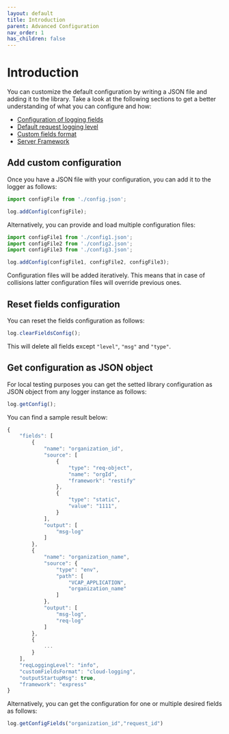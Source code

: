 ```yaml
---
layout: default
title: Introduction
parent: Advanced Configuration
nav_order: 1
has_children: false
---
```


# Introduction

You can customize the default configuration by writing a JSON file and adding it to the library. Take a look at the following sections to get a better understanding of what you can configure and how:

* [Configuration of logging fields](/cf-nodejs-logging-support/configuration/fields/)
* [Default request logging level](/cf-nodejs-logging-support/configuration/defaultrequestlevel/)
* [Custom fields format](/cf-nodejs-logging-support/configuration/customfieldsformat/)
* [Server Framework](/cf-nodejs-logging-support/configuration/framework/)

## Add custom configuration

Once you have a JSON file with your configuration, you can add it to the logger as follows:

```js
import configFile from './config.json';

log.addConfig(configFile);
```

Alternatively, you can provide and load multiple configuration files:

```js
import configFile1 from './config1.json';
import configFile2 from './config2.json';
import configFile3 from './config3.json';

log.addConfig(configFile1, configFile2, configFile3);
```

Configuration files will be added iteratively. This means that in case of collisions latter configuration files will override previous ones.

## Reset fields configuration

You can reset the fields configuration as follows:

```js
log.clearFieldsConfig();
```

This will delete all fields except ```"level"```, ```"msg"``` and ```"type"```.

## Get configuration as JSON object

For local testing purposes you can get the setted library configuration as JSON object from any logger instance as follows:

```js
log.getConfig();
```

You can find a sample result below:

```js
{
    "fields": [
        {
            "name": "organization_id",
            "source": [
                {
                    "type": "req-object",
                    "name": "orgId",
                    "framework": "restify"
                },
                {
                    "type": "static",
                    "value": "1111",
                }
            ],
            "output": [
                "msg-log"
            ]
        },
        {
            "name": "organization_name",
            "source": {
                "type": "env",
                "path": [
                    "VCAP_APPLICATION",
                    "organization_name"
                ]
            },
            "output": [
                "msg-log",
                "req-log"
            ]
        },
        {
            ...
        }
    ],
    "reqLoggingLevel": "info",
    "customFieldsFormat": "cloud-logging",
    "outputStartupMsg": true,
    "framework": "express"
}
```

Alternatively, you can get the configuration for one or multiple desired fields as follows:

```js
log.getConfigFields("organization_id","request_id")
```
